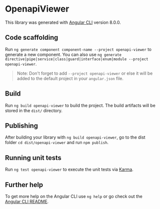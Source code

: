 # OpenapiViewer

This library was generated with [Angular CLI](https://github.com/angular/angular-cli) version 8.0.0.

## Code scaffolding

Run `ng generate component component-name --project openapi-viewer` to generate a new component. You can also use `ng generate directive|pipe|service|class|guard|interface|enum|module --project openapi-viewer`.
> Note: Don't forget to add `--project openapi-viewer` or else it will be added to the default project in your `angular.json` file. 

## Build

Run `ng build openapi-viewer` to build the project. The build artifacts will be stored in the `dist/` directory.

## Publishing

After building your library with `ng build openapi-viewer`, go to the dist folder `cd dist/openapi-viewer` and run `npm publish`.

## Running unit tests

Run `ng test openapi-viewer` to execute the unit tests via [Karma](https://karma-runner.github.io).

## Further help

To get more help on the Angular CLI use `ng help` or go check out the [Angular CLI README](https://github.com/angular/angular-cli/blob/master/README.md).
